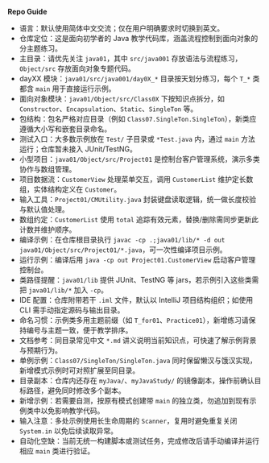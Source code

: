 **Repo Guide**
- 语言：默认使用简体中文交流；仅在用户明确要求时切换到英文。
- 仓库定位：这是面向初学者的 Java 教学代码库，涵盖流程控制到面向对象的分主题练习。
- 主目录：请优先关注 `java01`，其中 `src/java001` 存放语法与流程练习，`Object/src` 存放面向对象专题代码。
- dayXX 模块：`java01/src/java001/day0X_*` 目录按天划分练习，每个 `T_*` 类都含 `main` 用于直接运行示例。
- 面向对象模块：`java01/Object/src/Class0X` 下按知识点拆分，如 `Constructor`、`Encapsulation`、`Static`、`SingleTon` 等。
- 包结构：包名严格对应目录（例如 `Class07.SingleTon.SingleTon`），新类应遵循大小写和嵌套目录命名。
- 测试入口：大多数示例放在 `Test/` 子目录或 `*Test.java` 内，通过 `main` 方法运行；仓库暂未接入 JUnit/TestNG。
- 小型项目：`java01/Object/src/Project01` 是控制台客户管理系统，演示多类协作与数组管理。
- 项目数据流：`CustomerView` 处理菜单交互，调用 `CustomerList` 维护定长数组，实体结构定义在 `Customer`。
- 输入工具：`Project01/CMUtility.java` 封装键盘读取逻辑，统一做长度校验与默认值处理。
- 数组约定：`CustomerList` 使用 `total` 追踪有效元素，替换/删除需同步更新此计数并维护顺序。
- 编译示例：在仓库根目录执行 `javac -cp .;java01/lib/* -d out java01/Object/src/Project01/*.java`，可一次性编译项目示例。
- 运行示例：编译后用 `java -cp out Project01.CustomerView` 启动客户管理控制台。
- 类路径提醒：`java01/lib` 提供 JUnit、TestNG 等 jars，若示例引入这些类需把 `java01/lib/*` 加入 `-cp`。
- IDE 配置：仓库附带若干 `.iml` 文件，默认以 IntelliJ 项目结构组织；如使用 CLI 需手动指定源码与输出目录。
- 命名习惯：示例类多用主题前缀（如 `T_for01`、`Practice01`），新增练习请保持编号与主题一致，便于教学排序。
- 文档参考：同目录常见中文 `*.md` 讲义说明当前知识点，可快速了解示例背景与预期行为。
- 单例示例：`Class07/SingleTon/SingleTon.java` 同时保留懒汉与饿汉实现，新增模式示例时可对照扩展至同目录。
- 目录副本：仓库内还存在 `myJava/`、`myJavaStudy/` 的镜像副本，操作前确认目标路径，避免同时修改多个副本。
- 新增示例：若需要自测，按原有模式创建带 `main` 的独立类，勿追加到现有示例类中以免影响教学代码。
- 输入注意：多处示例使用长生命周期的 `Scanner`，复用时避免重复关闭 `System.in` 以免后续读取异常。
- 自动化空缺：当前无统一构建脚本或测试任务，完成修改后请手动编译并运行相应 `main` 类进行验证。
